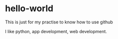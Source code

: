 # hello-world
This is just for my practise to know how to use github
  
  I like python, app development, web development.
